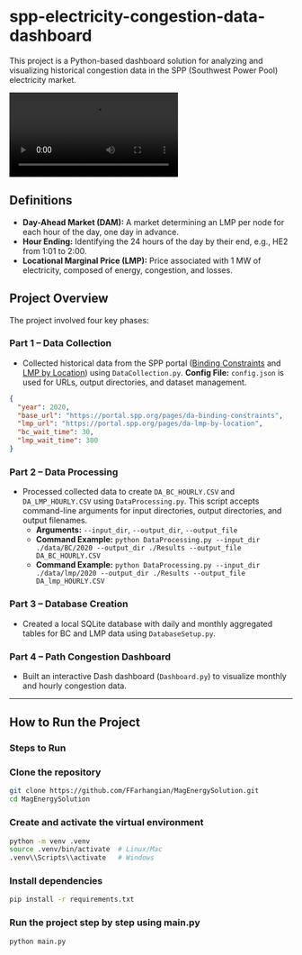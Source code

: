 # spp-electricity-congestion-data-dashboard

This project is a Python-based dashboard solution for analyzing and visualizing historical congestion data in the SPP (Southwest Power Pool) electricity market.

![Demo](MegEnergySolutions.mp4)


## Definitions
- **Day-Ahead Market (DAM):** A market determining an LMP per node for each hour of the day, one day in advance.
- **Hour Ending:** Identifying the 24 hours of the day by their end, e.g., HE2 from 1:01 to 2:00.
- **Locational Marginal Price (LMP):** Price associated with 1 MW of electricity, composed of energy, congestion, and losses.

## Project Overview
The project involved four key phases:

### **Part 1 – Data Collection**
- Collected historical data from the SPP portal ([Binding Constraints](https://portal.spp.org/pages/da-binding-constraints) and [LMP by Location](https://portal.spp.org/pages/da-lmp-by-location)) using `DataCollection.py`. **Config File:** `config.json` is used for URLs, output directories, and dataset management.

```json
{
  "year": 2020,
  "base_url": "https://portal.spp.org/pages/da-binding-constraints",
  "lmp_url": "https://portal.spp.org/pages/da-lmp-by-location",
  "bc_wait_time": 30,
  "lmp_wait_time": 300
}
```

### **Part 2 – Data Processing**
- Processed collected data to create `DA_BC_HOURLY.CSV` and `DA_LMP_HOURLY.CSV` using `DataProcessing.py`. This script accepts command-line arguments for input directories, output directories, and output filenames.
  - **Arguments:** `--input_dir`, `--output_dir`, `--output_file`
  - **Command Example:** `python DataProcessing.py --input_dir ./data/BC/2020 --output_dir ./Results --output_file DA_BC_HOURLY.CSV`
  - **Command Example:** `python DataProcessing.py --input_dir ./data/lmp/2020 --output_dir ./Results --output_file DA_lmp_HOURLY.CSV`

### **Part 3 – Database Creation**
- Created a local SQLite database with daily and monthly aggregated tables for BC and LMP data using `DatabaseSetup.py`.
  
### **Part 4 – Path Congestion Dashboard**
- Built an interactive Dash dashboard (`Dashboard.py`) to visualize monthly and hourly congestion data.

---

## How to Run the Project

### **Steps to Run**

### Clone the repository
```bash
git clone https://github.com/FFarhangian/MagEnergySolution.git
cd MagEnergySolution
```

### Create and activate the virtual environment

```bash
python -m venv .venv
source .venv/bin/activate  # Linux/Mac
.venv\\Scripts\\activate   # Windows
```

### Install dependencies

```bash
pip install -r requirements.txt
```

### Run the project step by step using main.py

```bash
python main.py
```

